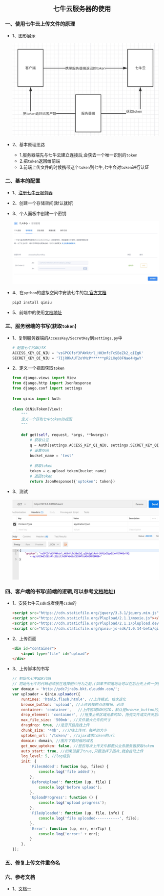 ## <center>七牛云服务器的使用</center>

### 一、使用七牛云上传文件的原理

* 1、图形展示

  ![token认证](./source/images/token的认证.jpg)

* 2、基本原理思路
  * 1.服务器端先与七牛云建立连接后,会获去一个唯一识别的`token`
  * 2.把`token`返回给前端
  * 3.前端上传文件的时候携带这个`token`到七牛,七牛会对`token`进行认证


### 二、基本的配置

* 1、[注册七牛云服务器](https://www.qiniu.com/)
* 2、创建一个存储空间(默认就好)
* 3、个人面板中创建一个密钥

  ![密钥](./source/images/密钥.jpg)

* 4、在`python`的虚拟空间中安装七牛的包,[官方文档](https://developer.qiniu.com/kodo/sdk/1242/python)

  ```py
  pip3 install qiniu
  ```

* 5、前端中的使用[文档地址](https://github.com/qiniu/js-sdk/tree/1.x)

### 三、服务器端的书写(获取`token`)

* 1、复制服务器端的`AccessKey/SecretKey`到`settings.py`中

  ```py
  # 配置七牛的AK/SK
  ACCESS_KEY_QI_NIU = 'vsGPCOfsY3PAWktrl_HH3nfcTcSBeZk2_qIEgK'
  SECRET_KEY_QI_NIU = '7IjRRkAUT2oYMzP******pR2LXq60FNae4HgwY'
  ```

* 2、定义一个视图获取`token`

  ```py
  from django.views import View
  from django.http import JsonResponse
  from django.conf import settings

  from qiniu import Auth

  class QiNiuToken(View):
      """
      定义一个获取七牛token的视图
      """

      def get(self, request, *args, **kwargs):
          # 获取认证
          q = Auth(settings.ACCESS_KEY_QI_NIU, settings.SECRET_KEY_QI_NIU)
          # 设置空间
          bucket_name = 'test'

          # 获取token
          token = q.upload_token(bucket_name)
          # 返回token
          return JsonResponse({'uptoken': token})
  ```

* 3、测试

  ![获取token](./source/images/获取token.jpg)


### 四、客户端的书写(前端的逻辑,可以参考[文档地址](https://github.com/qiniu/js-sdk/tree/1.x))

* 1、安装七牛云`sdk`或者使用`csdn`的

  ```html
  <script src="https://cdn.staticfile.org/jquery/3.3.1/jquery.min.js"></script>
  <script src="https://cdn.staticfile.org/Plupload/2.1.1/moxie.js"></script>
  <script src="https://cdn.staticfile.org/Plupload/2.1.1/plupload.dev.js"></script>
  <script src="https://cdn.staticfile.org/qiniu-js-sdk/1.0.14-beta/qiniu.js"></script>
  ```

* 2、上传页面

  ```html
  <div id="container">
      <input type="file" id="upload">
  </div>
  ```

* 3、上传脚本的书写

  ```js
  // 初始化七牛SDK代码
  // 初始化七牛的代码必须放在选择图片行为之前,(如果不知道地址可以在后台先上传一张图片,复制地址)
  var domain = 'http://pdc7jra0s.bkt.clouddn.com/';
  var uploader = Qiniu.uploader({
      runtimes: 'html5,flash,html4', //上传模式，依次退化
      browse_button: 'upload', //上传选择的点选按钮，必须
      container: 'container',	//上传区域DOM的ID，默认是browse_button的父元素
      drop_element: 'container', //拖曳上传区域元素的ID，拖曳文件或文件夹后可触发上传
      max_file_size: '500mb', //文件最大允许的尺寸
      dragdrop: true, //是否开启拖拽上传
      chunk_size: '4mb', //分块上传时，每片的大小
      uptoken_url: '/token/', //ajax请求token的url
      domain: domain, //图片下载时候的域名
      get_new_uptoken: false, //是否每次上传文件都要从业务服务器获取token
      auto_start: true, //如果设置了true,只要选择了图片,就会自动上传
      log_level: 5, //log级别
      init: {
          'FilesAdded': function (up, files) {
              console.log('file added');
          },
          'BeforeUpload': function (up, file) {
              console.log('before upload');
          },
          'UploadProgress': function () {
              console.log('upload progress');
          },
          'FileUploaded': function (up, file, info) {
              console.log('file uploaded-----------', file);
          },
          'Error': function (up, err, errTip) {
              console.log('error:' + err);
          }
      },
  });
  ```

### 五、修复上传文件重命名

### 六、参考文档

* 1、[文档一](https://www.restran.net/2014/04/26/qiniu-js-file-upload/)